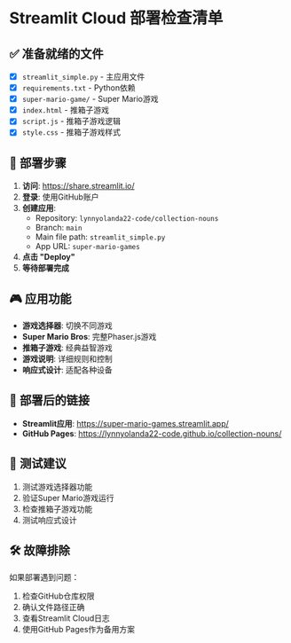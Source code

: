 # Streamlit Cloud 部署检查清单

## ✅ 准备就绪的文件

- [x] `streamlit_simple.py` - 主应用文件
- [x] `requirements.txt` - Python依赖
- [x] `super-mario-game/` - Super Mario游戏
- [x] `index.html` - 推箱子游戏
- [x] `script.js` - 推箱子游戏逻辑
- [x] `style.css` - 推箱子游戏样式

## 🚀 部署步骤

1. **访问**: https://share.streamlit.io/
2. **登录**: 使用GitHub账户
3. **创建应用**:
   - Repository: `lynnyolanda22-code/collection-nouns`
   - Branch: `main`
   - Main file path: `streamlit_simple.py`
   - App URL: `super-mario-games`
4. **点击 "Deploy"**
5. **等待部署完成**

## 🎮 应用功能

- **游戏选择器**: 切换不同游戏
- **Super Mario Bros**: 完整Phaser.js游戏
- **推箱子游戏**: 经典益智游戏
- **游戏说明**: 详细规则和控制
- **响应式设计**: 适配各种设备

## 🔗 部署后的链接

- **Streamlit应用**: https://super-mario-games.streamlit.app/
- **GitHub Pages**: https://lynnyolanda22-code.github.io/collection-nouns/

## 📱 测试建议

1. 测试游戏选择器功能
2. 验证Super Mario游戏运行
3. 检查推箱子游戏功能
4. 测试响应式设计

## 🛠️ 故障排除

如果部署遇到问题：
1. 检查GitHub仓库权限
2. 确认文件路径正确
3. 查看Streamlit Cloud日志
4. 使用GitHub Pages作为备用方案
